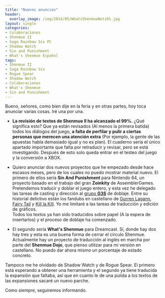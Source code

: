 ```yaml
---
title: "Nuevos anuncios"
header:
  overlay_image: /img/2014/05/WhatsShenmueNoti01.jpg
layout: single
categories:
- Colaboraciones
- Shenmue II
- Saga Rainbow Six PC
- Shadow Watch
- Sin and Punishment
- What's Shenmue Español
tags:
- Shenmue II
- Saga Rainbow Six
- Rogue Spear
- Shadow Watch
- Colaboraciones
- What's Shenmue
- Sin and Punishment
---
```

Bueno, señores, como bien dije en la feria y en otras partes, hoy toca anunciar 
varias cosas. Iré una por una.

- **La revisión de textos de Shenmue II ha alcanzado el 99%.** ¿Qué significa esto? 
Que ya están revisados (Al menos la primera batida) todos los diálogos del juego, 
**a falta de perfilar y pulir a ciertas personas que merecen una atención extra** 
(Por ejemplo, la gente de las apuestas habla demasiado igual y no es plan). El cuaderno 
sería el único apartado importante que falta por retraducir y revisar, pero se está 
investigando. Después de esto solo queda entrar en el testeo del juego y la conversión 
a XBOX.

- Quiero anunciar dos nuevos proyectos que he empezado desde hace escasos meses, pero 
de los cuales no puedo mostrar material nuevo. El primero de ellos sería **Sin And 
Punishment** para Nintendo 64, un proyecto basado en el trabajo del gran **Zoinkity** 
de AssemblerGames.  
Pretendemos traducir y doblar el juego entero, y esta vez he delegado las tareas de casting 
y dirección al [grupo **G3S**](http://www.estudiosg3s.com/index.html) de doblaje. Entre su 
historial delictivo están los fandubs en castellano de 
[Gurren Lagann](http://www.estudiosg3s.com/Series/GurrenLagann/gurren_lagann.html), 
[Fairy Tail](http://www.estudiosg3s.com/Series/FairyTail/fairy_tail.html) y 
[Kill la Kill](http://www.estudiosg3s.com/Series/KillLaKill/kill_la_kill.html). Yo me 
limitaré a las tareas de traducción y edición de gráficos.  
Todos los textos ya han sido traducidos sobre papel (A la espera de insertarlos) y el proceso 
de doblaje ha comenzado.

- El segundo sería **What's Shenmue** para Dreamcast. Sí, donde hay dos hay tres y esta es 
una buena forma de cerrar el círculo Shenmue. Actualmente hay un proyecto de traducción al 
inglés en marcha por parte del **Shenmue Dojo**, que pienso utilizar para mi versión en 
castellano. No puedo dar ahora mismo un porcentaje de estado concreto.

Tampoco me he olvidado de Shadow Watch y de Rogue Spear. El primero está esperando a obtener 
una herramienta y el segundo ya tiene traducida la expansión que faltaba, así que en cuanto 
le de una pulida a los textos de las expansiones sacaré un nuevo parche.

Como siempre, seguiremos informando.

